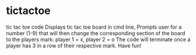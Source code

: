 # tictactoe
tic tac toe code
Displays tic tac toe board in cmd line,
Prompts user for a number (1-9) that will 
then change the corresponding section of 
the board to the players mark:
  player 1 = x, player 2 = o
The code will terminate once a player has
3 in a row of their respective mark.
Have fun!
